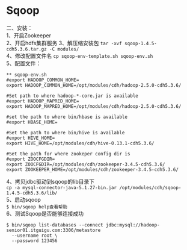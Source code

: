 Sqoop  
=====  
二、安装：  
1、开启Zookeeper  
2、开启hdfs集群服务 
3、解压缩安装包
``` tar -xvf sqoop-1.4.5-cdh5.3.6.tar.gz -C modules/ ```  
4、修改配置文件名
``` cp sqoop-env-template.sh sqoop-env.sh ```  
5、配置文件：  
```
** sqoop-env.sh
#export HADOOP_COMMON_HOME=
export HADOOP_COMMON_HOME=/opt/modules/cdh/hadoop-2.5.0-cdh5.3.6/

#Set path to where hadoop-*-core.jar is available
#export HADOOP_MAPRED_HOME=
export HADOOP_MAPRED_HOME=/opt/modules/cdh/hadoop-2.5.0-cdh5.3.6/

#set the path to where bin/hbase is available
#export HBASE_HOME=

#Set the path to where bin/hive is available
#export HIVE_HOME=
export HIVE_HOME=/opt/modules/cdh/hive-0.13.1-cdh5.3.6/

#Set the path for where zookeper config dir is
#export ZOOCFGDIR=
export ZOOCFGDIR=/opt/modules/cdh/zookeeper-3.4.5-cdh5.3.6/
export ZOOKEEPER_HOME=/opt/modules/cdh/zookeeper-3.4.5-cdh5.3.6/
```  
4、拷贝jdbc驱动到sqoop的lib目录下  
``` cp -a mysql-connector-java-5.1.27-bin.jar /opt/modules/cdh/sqoop-1.4.5-cdh5.3.6/lib/ ```  
5、启动sqoop  
``` $ bin/sqoop help查看帮助 ```  
6、测试Sqoop是否能够连接成功  
```
$ bin/sqoop list-databases --connect jdbc:mysql://hadoop-senior01.itguigu.com:3306/metastore 
  --username root \
  --password 123456
```
